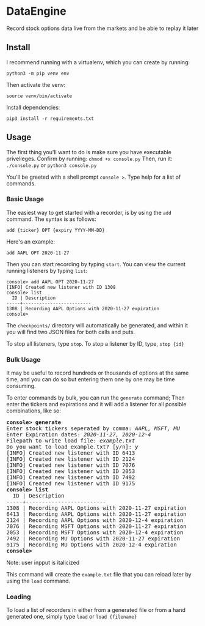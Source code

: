 # DataEngine
Record stock options data live from the markets and be able to replay it later


## Install
I recommend running with a virtualenv, which you can create by running:

`python3 -m pip venv env`

Then activate the venv:

`source venv/bin/activate` 

Install dependencies: 

`pip3 install -r requirements.txt`

## Usage
The first thing you'll want to do is make sure you have executable privelleges. Confirm by running:
`chmod +x console.py` 
Then, run it:
`./console.py` or `python3 console.py`

You'll be greeted with a shell prompt `console >`. Type help for a list of commands.

### Basic Usage
The easiest way to get started with a recorder, is by using the `add` command. The syntax is as follows:

`add {ticker} OPT {expiry YYYY-MM-DD}`

Here's an example:

`add AAPL OPT 2020-11-27`

Then you can start recording by typing `start`. You can view the current running listeners by typing `list`:

```
console> add AAPL OPT 2020-11-27
[INFO] Created new listener with ID 1308
console> list
  ID | Description
-----+-------------------------
1308 | Recording AAPL Options with 2020-11-27 expiration
console>
```

The `checkpoints/` directory will automatically be generated, and within it you will find two JSON files for both calls and puts. 

To stop all listeners, type `stop`. To stop a listener by ID, type, `stop {id}`

### Bulk Usage
It may be useful to record hundreds or thousands of options at the same time, and you can do so but entering them one by one may be time consuming.

To enter commands by bulk, you can run the `generate` command; Then enter the tickers and expirations and it will add a listener for all possible combinations, like so: 

<pre>
<b>console> generate</b>
Enter stock tickers seperated by comma: <i>AAPL, MSFT, MU</i>
Enter Expiration dates: <i>2020-11-27, 2020-12-4</i>
Filepath to write load file: <i>example.txt</i>
Do you want to load example.txt? [y/n]: <i>y</i>
[INFO] Created new listener with ID 6413
[INFO] Created new listener with ID 2124
[INFO] Created new listener with ID 7076
[INFO] Created new listener with ID 2053
[INFO] Created new listener with ID 7492
[INFO] Created new listener with ID 9175
<b>console> list</b>
  ID | Description
-----+-------------------------
1308 | Recording AAPL Options with 2020-11-27 expiration
6413 | Recording AAPL Options with 2020-11-27 expiration
2124 | Recording AAPL Options with 2020-12-4 expiration
7076 | Recording MSFT Options with 2020-11-27 expiration
2053 | Recording MSFT Options with 2020-12-4 expiration
7492 | Recording MU Options with 2020-11-27 expiration
9175 | Recording MU Options with 2020-12-4 expiration
<b>console></b>
</pre>

Note: user inpput is italicized

This command will create the `example.txt` file that you can reload later by using the `load` command. 

### Loading
To load a list of recorders in either from a generated file or from a hand generated one, simply type `load` or `load {filename}`
